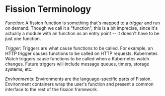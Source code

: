 # Fission Terminology

_Function_: A fission function is something that's mapped to a
_trigger_ and run on demand.  Though we call it a "function", this is
a bit imprecise, since it's actually a module with an function as an
entry point -- it doesn't have to be just one function.

_Trigger_: Triggers are what cause functions to be called.  For
example, an HTTP trigger causes functions to be called on HTTP
requests.  Kubernetes Watch triggers cause functions to be called when
a Kubernetes watch changes.  Future triggers will include message
queues, timers, storage systems, etc.

_Environments_: Environments are the language-specific parts of
Fission.  Environment containers wrap the user's function and present
a common interface to the rest of the fission framework.

